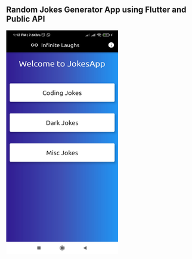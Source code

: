 ## Random Jokes Generator App using Flutter and Public API

<img src="https://raw.githubusercontent.com/ma-sujithkumar/Infinite-Laughs-Jokes-Generator-App-using-Flutter/master/jokes_app-1.jpg" width="300" height="600">


